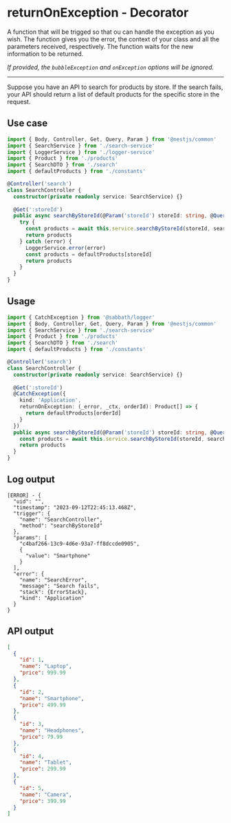 # returnOnException - Decorator

A function that will be trigged so that ou can handle the exception as you wish.
The function gives you the error, the context of your class and all the parameters received, respectively.
The function waits for the new information to be returned.

_If provided, the `bubbleException` and `onException` options will be ignored._

---
Suppose you have an API to search for products by store. If the search fails, your API should return a list of default products for the specific store in the request.

## Use case
```typescript
import { Body, Controller, Get, Query, Param } from '@nestjs/common'
import { SearchService } from './search-service'
import { LoggerService } from './logger-service'
import { Product } from './products'
import { SearchDTO } from './search'
import { defaultProducts } from './constants'

@Controller('search')
class SearchController {
  constructor(private readonly service: SearchService) {}
  
  @Get(':storeId')
  public async searchByStoreId(@Param('storeId') storeId: string, @Query() search: SearchDTO): Promise<Product[]> {
    try {
      const products = await this.service.searchByStoreId(storeId, search.value)
      return products
    } catch (error) {
      LoggerService.error(error)
      const products = defaultProducts[storeId]
      return products
    }
  }  
}
```

## Usage
```typescript
import { CatchException } from '@sabbath/logger'
import { Body, Controller, Get, Query, Param } from '@nestjs/common'
import { SearchService } from './search-service'
import { Product } from './products'
import { SearchDTO } from './search'
import { defaultProducts } from './constants'

@Controller('search')
class SearchController {
  constructor(private readonly service: SearchService) {}
  
  @Get(':storeId')
  @CatchException({
    kind: 'Application',
    returnOnException: (_error, _ctx, orderId): Product[] => {
      return defaultProducts[orderId]
    }
  })
  public async searchByStoreId(@Param('storeId') storeId: string, @Query() search: SearchDTO): Promise<Product[]> {
    const products = await this.service.searchByStoreId(storeId, search.value)
    return products
  }  
}
```

## Log output
```text
[ERROR] - {
  "uid": "",
  "timestamp": "2023-09-12T22:45:13.468Z",
  "trigger": {
    "name": "SearchController",
    "method": "searchByStoreId"
  },
  "params": [
    "c4baf266-13c9-4d6e-93a7-ff8dccde0905",
    {
      "value": "Smartphone"
    }
  ],
  "error": {
    "name": "SearchError",
    "message": "Search fails",
    "stack": {ErrorStack},
    "kind": "Application"
  }
}
```

## API output
```JSON
[
  {
    "id": 1,
    "name": "Laptop",
    "price": 999.99
  },
  {
    "id": 2,
    "name": "Smartphone",
    "price": 499.99
  },
  {
    "id": 3,
    "name": "Headphones",
    "price": 79.99
  },
  {
    "id": 4,
    "name": "Tablet",
    "price": 299.99
  },
  {
    "id": 5,
    "name": "Camera",
    "price": 399.99
  }
]
```
